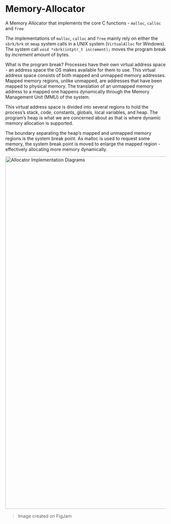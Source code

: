 # Memory-Allocator

A Memory Allocator that implements the core C functions - `malloc`, `calloc` and `free`

The implementations of `malloc`, `calloc` and `free` mainly rely on either the `sbrk/brk` or `mmap` system calls in a UNIX system (`VirtualAlloc` for Windows). The system call `void *sbrk(intptr_t increment);` moves the program break by *increment* amount of bytes. 

What is the program break? Processes have their own virtual address space - an address space the OS makes available for them to use. This virtual address space consists of both mapped and unmapped memory addresses. Mapped memory regions, unlike unmapped, are addresses that have been mapped to physical memory. The translation of an unmapped memory address to a mapped one happens dynamically through the Memory Management Unit (MMU) of the system. 

This virtual address space is divided into several regions to hold the process’s stack, code, constants, globals, local variables, and heap. The program’s heap is what we are concerned about as that is where dynamic memory allocation is supported. 

The boundary separating the heap’s mapped and unmapped memory regions is the system break point. As malloc is used to request some memory, the system break point is moved to enlarge the mapped region - effectively allocating more memory dynamically.  

<img width="1105" alt="Allocator Implementation Diagrams" src="https://github.com/JanatB/Memory-Allocator/assets/76413679/fea4aa43-dc79-4f3d-ac82-eeda36d7aba8">

> Image created on FigJam
